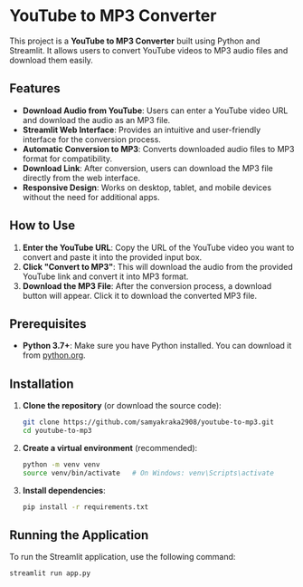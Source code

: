 # YouTube to MP3 Converter

This project is a **YouTube to MP3 Converter** built using Python and Streamlit. It allows users to convert YouTube videos to MP3 audio files and download them easily. 

## Features

- **Download Audio from YouTube**: Users can enter a YouTube video URL and download the audio as an MP3 file.
- **Streamlit Web Interface**: Provides an intuitive and user-friendly interface for the conversion process.
- **Automatic Conversion to MP3**: Converts downloaded audio files to MP3 format for compatibility.
- **Download Link**: After conversion, users can download the MP3 file directly from the web interface.
- **Responsive Design**: Works on desktop, tablet, and mobile devices without the need for additional apps.

## How to Use

1. **Enter the YouTube URL**: Copy the URL of the YouTube video you want to convert and paste it into the provided input box.
2. **Click "Convert to MP3"**: This will download the audio from the provided YouTube link and convert it into MP3 format.
3. **Download the MP3 File**: After the conversion process, a download button will appear. Click it to download the converted MP3 file.

## Prerequisites

- **Python 3.7+**: Make sure you have Python installed. You can download it from [python.org](https://www.python.org/downloads/).

## Installation

1. **Clone the repository** (or download the source code):
    ```bash
    git clone https://github.com/samyakraka2908/youtube-to-mp3.git
    cd youtube-to-mp3
    ```

2. **Create a virtual environment** (recommended):
    ```bash
    python -m venv venv
    source venv/bin/activate   # On Windows: venv\Scripts\activate
    ```

3. **Install dependencies**:
    ```bash
    pip install -r requirements.txt
    ```

## Running the Application

To run the Streamlit application, use the following command:
```bash
streamlit run app.py
